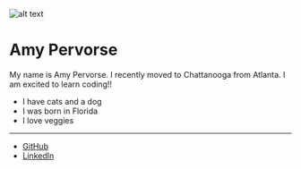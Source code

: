 ![alt text](https://scontent-atl3-1.xx.fbcdn.net/v/t1.0-0/p206x206/14045693_10154501942492079_3897903016965041437_n.jpg?oh=9c1ba81ed31e814758b89bbad151ac8e&oe=593CF667)
# Amy Pervorse
My name is Amy Pervorse. I recently moved to Chattanooga from Atlanta. I am excited to learn coding!!
- I have  cats and a dog
- I was born in Florida
- I love veggies
---
- [GitHub](https://github.com/AmyTechTown)
- [LinkedIn](https://www.linkedin.com/in/amy-pervorse-85873278/)
